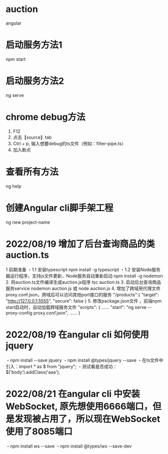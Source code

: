 # auction
 angular
# 启动服务方法1
 npm start
# 启动服务方法2
 ng serve
# chrome debug方法
 1. F12
 2. 点击【source】tab
 3. Ctrl + p, 输入想要debug的ts文件（例如：filter-pipe.ts）
 4. 加入断点
# 查看所有方法
  ng help
# 创建Angular cli脚手架工程
  ng new project-name
# 2022/08/19 增加了后台查询商品的类auction.ts
  1 前期准备
    ・1.1 安装typescript
          npm install -g typescript
    ・1.2 安装Node服务器运行程序，支持js文件更新，Node服务自动重新启动
          npm install -g nodemon
  2. 将auction.ts文件编译生成auction.js程序
     tsc auction.ts
  3. 启动后台查询商品服务service
     nodemon auction.js
     或
     node auction.js
  4. 增加了跨域用代理文件proxy.conf.json，跨域后可以访问其他port接口的服务
     "/products":{
        "target": "http://127.0.0.1:5555",
        "secure": false
      }
  5. 修改package.json文件 ，前端npm start启动时，自动加载跨域服务文件
     "scripts": {
        ......
        "start": "ng serve --proxy-config proxy.conf.json",
        ......
      }
# 2022/08/19 在angular cli 如何使用jquery
  ・npm install --save jquery
  ・npm install @types/jquery --save
  ・在ts文件中引入：import * as $ from "jquery";
  ・测试看是否成功：$('body').addClass('aaa');

# 2022/08/21 在angular cli 中安装WebSocket, 原先想使用6666端口，但是发现被占用了，所以现在WebSocket使用了8085端口
  ・npm install ws --save
  ・npm install @types/ws --save-dev
  
  
